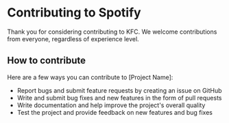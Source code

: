 # Contributing to Spotify

Thank you for considering contributing to KFC. We welcome contributions from everyone, regardless of experience level.

## How to contribute

Here are a few ways you can contribute to [Project Name]:

- Report bugs and submit feature requests by creating an issue on GitHub
- Write and submit bug fixes and new features in the form of pull requests  
- Write documentation and help improve the project's overall quality
- Test the project and provide feedback on new features and bug fixes